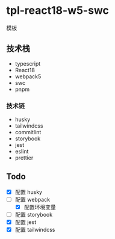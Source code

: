 # tpl-react18-w5-swc

模板

## 技术栈

- typescript
- React18
- webpack5
- swc
- pnpm

### 技术链

- husky
- tailwindcss
- commitlint
- storybook
- jest
- eslint
- prettier

## Todo

- [x] 配置 husky
- [ ] 配置 webpack
  - [x] 配置环境变量
- [ ] 配置 storybook
- [x] 配置 jest
- [x] 配置 tailwindcss